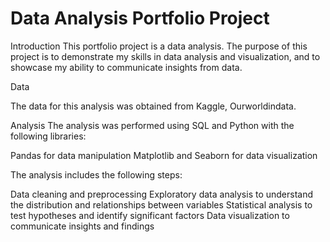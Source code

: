 

# Data Analysis Portfolio Project

Introduction
This portfolio project is a data analysis. The purpose of this project is to demonstrate my skills in data analysis and visualization, and to showcase my ability to communicate insights from data.

Data

The data for this analysis was obtained from Kaggle, Ourworldindata.

Analysis
The analysis was performed using SQL and  Python  with the following libraries:

Pandas for data manipulation
Matplotlib and Seaborn for data visualization

The analysis includes the following steps:

Data cleaning and preprocessing
Exploratory data analysis to understand the distribution and relationships between variables
Statistical analysis to test hypotheses and identify significant factors
Data visualization to communicate insights and findings

